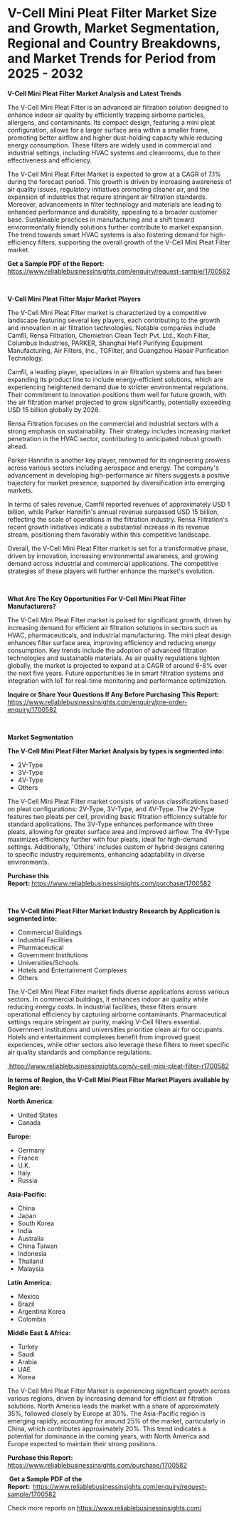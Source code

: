 <p><h1>V-Cell Mini Pleat Filter Market Size and Growth, Market Segmentation, Regional and Country Breakdowns, and Market Trends for Period from 2025 -  2032</h1></p><p><strong>V-Cell Mini Pleat Filter Market Analysis and Latest Trends</strong></p>
<p><p>The V-Cell Mini Pleat Filter is an advanced air filtration solution designed to enhance indoor air quality by efficiently trapping airborne particles, allergens, and contaminants. Its compact design, featuring a mini pleat configuration, allows for a larger surface area within a smaller frame, promoting better airflow and higher dust-holding capacity while reducing energy consumption. These filters are widely used in commercial and industrial settings, including HVAC systems and cleanrooms, due to their effectiveness and efficiency.</p><p>The V-Cell Mini Pleat Filter Market is expected to grow at a CAGR of 7.1% during the forecast period. This growth is driven by increasing awareness of air quality issues, regulatory initiatives promoting cleaner air, and the expansion of industries that require stringent air filtration standards. Moreover, advancements in filter technology and materials are leading to enhanced performance and durability, appealing to a broader customer base. Sustainable practices in manufacturing and a shift toward environmentally friendly solutions further contribute to market expansion. The trend towards smart HVAC systems is also fostering demand for high-efficiency filters, supporting the overall growth of the V-Cell Mini Pleat Filter market.</p></p>
<p><strong>Get a Sample PDF of the Report:&nbsp;</strong> <a href="https://www.reliablebusinessinsights.com/enquiry/request-sample/1700582?utm_campaign=1138&utm_medium=2&utm_source=Github&utm_content=ia&utm_term=09012025&utm_id=v-cell-mini-pleat-filter">https://www.reliablebusinessinsights.com/enquiry/request-sample/1700582</a></p>
<p>&nbsp;</p>
<p><strong>V-Cell Mini Pleat Filter Major Market Players</strong></p>
<p><p>The V-Cell Mini Pleat Filter market is characterized by a competitive landscape featuring several key players, each contributing to the growth and innovation in air filtration technologies. Notable companies include Camfil, Rensa Filtration, Chemietron Clean Tech Pvt. Ltd., Koch Filter, Columbus Industries, PARKER, Shanghai Hefil Purifying Equipment Manufacturing, Air Filters, Inc., TGFilter, and Guangzhou Haoair Purification Technology.</p><p>Camfil, a leading player, specializes in air filtration systems and has been expanding its product line to include energy-efficient solutions, which are experiencing heightened demand due to stricter environmental regulations. Their commitment to innovation positions them well for future growth, with the air filtration market projected to grow significantly, potentially exceeding USD 15 billion globally by 2026.</p><p>Rensa Filtration focuses on the commercial and industrial sectors with a strong emphasis on sustainability. Their strategy includes increasing market penetration in the HVAC sector, contributing to anticipated robust growth ahead.</p><p>Parker Hannifin is another key player, renowned for its engineering prowess across various sectors including aerospace and energy. The company's advancement in developing high-performance air filters suggests a positive trajectory for market presence, supported by diversification into emerging markets.</p><p>In terms of sales revenue, Camfil reported revenues of approximately USD 1 billion, while Parker Hannifin's annual revenue surpassed USD 15 billion, reflecting the scale of operations in the filtration industry. Rensa Filtration's recent growth initiatives indicate a substantial increase in its revenue stream, positioning them favorably within this competitive landscape.</p><p>Overall, the V-Cell Mini Pleat Filter market is set for a transformative phase, driven by innovation, increasing environmental awareness, and growing demand across industrial and commercial applications. The competitive strategies of these players will further enhance the market's evolution.</p></p>
<p>&nbsp;</p>
<p><strong>What Are The Key Opportunities For V-Cell Mini Pleat Filter Manufacturers?</strong></p>
<p><p>The V-Cell Mini Pleat Filter market is poised for significant growth, driven by increasing demand for efficient air filtration solutions in sectors such as HVAC, pharmaceuticals, and industrial manufacturing. The mini pleat design enhances filter surface area, improving efficiency and reducing energy consumption. Key trends include the adoption of advanced filtration technologies and sustainable materials. As air quality regulations tighten globally, the market is projected to expand at a CAGR of around 6-8% over the next five years. Future opportunities lie in smart filtration systems and integration with IoT for real-time monitoring and performance optimization.</p></p>
<p><strong>Inquire or Share Your Questions If Any Before Purchasing This Report:</strong> <a href="https://www.reliablebusinessinsights.com/enquiry/pre-order-enquiry/1700582?utm_campaign=1138&utm_medium=2&utm_source=Github&utm_content=ia&utm_term=09012025&utm_id=v-cell-mini-pleat-filter">https://www.reliablebusinessinsights.com/enquiry/pre-order-enquiry/1700582</a></p>
<p>&nbsp;</p>
<p><strong>Market Segmentation</strong></p>
<p><strong>The V-Cell Mini Pleat Filter Market Analysis by types is segmented into:</strong></p>
<p><ul><li>2V-Type</li><li>3V-Type</li><li>4V-Type</li><li>Others</li></ul></p>
<p><p>The V-Cell Mini Pleat Filter market consists of various classifications based on pleat configurations: 2V-Type, 3V-Type, and 4V-Type. The 2V-Type features two pleats per cell, providing basic filtration efficiency suitable for standard applications. The 3V-Type enhances performance with three pleats, allowing for greater surface area and improved airflow. The 4V-Type maximizes efficiency further with four pleats, ideal for high-demand settings. Additionally, 'Others' includes custom or hybrid designs catering to specific industry requirements, enhancing adaptability in diverse environments.</p></p>
<p><strong>Purchase this Report:&nbsp;</strong><a href="https://www.reliablebusinessinsights.com/purchase/1700582?utm_campaign=1138&utm_medium=2&utm_source=Github&utm_content=ia&utm_term=09012025&utm_id=v-cell-mini-pleat-filter">https://www.reliablebusinessinsights.com/purchase/1700582</a></p>
<p>&nbsp;</p>
<p><strong>The V-Cell Mini Pleat Filter Market Industry Research by Application is segmented into:</strong></p>
<p><ul><li>Commercial Buildings</li><li>Industrial Facilities</li><li>Pharmaceutical</li><li>Government Institutions</li><li>Universities/Schools</li><li>Hotels and Entertainment Complexes</li><li>Others</li></ul></p>
<p><p>The V-Cell Mini Pleat Filter market finds diverse applications across various sectors. In commercial buildings, it enhances indoor air quality while reducing energy costs. In industrial facilities, these filters ensure operational efficiency by capturing airborne contaminants. Pharmaceutical settings require stringent air purity, making V-Cell filters essential. Government institutions and universities prioritize clean air for occupants. Hotels and entertainment complexes benefit from improved guest experiences, while other sectors also leverage these filters to meet specific air quality standards and compliance regulations.</p></p>
<p><a href="https://www.reliablebusinessinsights.com/v-cell-mini-pleat-filter-r1700582?utm_campaign=1138&utm_medium=2&utm_source=Github&utm_content=ia&utm_term=09012025&utm_id=v-cell-mini-pleat-filter">&nbsp;https://www.reliablebusinessinsights.com/v-cell-mini-pleat-filter-r1700582</a></p>
<p><strong>In terms of Region, the V-Cell Mini Pleat Filter Market Players available by Region are:</strong></p>
<p>
    <p> <strong> North America: </strong>
        <ul>
            <li>United States</li>
            <li>Canada</li>
        </ul>
        </p> 
    <p> <strong> Europe: </strong>
        <ul>
            <li>Germany</li>
            <li>France</li>
            <li>U.K.</li>
            <li>Italy</li>
            <li>Russia</li>
        </ul>
        </p> 
    <p> <strong> Asia-Pacific: </strong>
        <ul>
            <li>China</li>
            <li>Japan</li>
            <li>South Korea</li>
            <li>India</li>
            <li>Australia</li>
            <li>China Taiwan</li>
            <li>Indonesia</li>
            <li>Thailand</li>
            <li>Malaysia</li>
        </ul>
        </p> 
    <p> <strong> Latin America: </strong>
        <ul>
            <li>Mexico</li>
            <li>Brazil</li>
            <li>Argentina Korea</li>
            <li>Colombia</li>
        </ul>
        </p> 
    <p> <strong> Middle East & Africa: </strong>
        <ul>
            <li>Turkey</li>
            <li>Saudi</li>
            <li>Arabia</li>
            <li>UAE</li>
            <li>Korea</li>
        </ul>
    </p>
    </p>
<p><p>The V-Cell Mini Pleat Filter Market is experiencing significant growth across various regions, driven by increasing demand for efficient air filtration solutions. North America leads the market with a share of approximately 35%, followed closely by Europe at 30%. The Asia-Pacific region is emerging rapidly, accounting for around 25% of the market, particularly in China, which contributes approximately 20%. This trend indicates a potential for dominance in the coming years, with North America and Europe expected to maintain their strong positions.</p></p>
<p><strong>Purchase this Report: </strong><a href="https://www.reliablebusinessinsights.com/purchase/1700582?utm_campaign=1138&utm_medium=2&utm_source=Github&utm_content=ia&utm_term=09012025&utm_id=v-cell-mini-pleat-filter">https://www.reliablebusinessinsights.com/purchase/1700582</a></p>
<p>&nbsp;<strong>Get a Sample PDF of the Report:&nbsp;&nbsp;</strong><a href="https://www.reliablebusinessinsights.com/enquiry/request-sample/1700582?utm_campaign=1138&utm_medium=2&utm_source=Github&utm_content=ia&utm_term=09012025&utm_id=v-cell-mini-pleat-filter">https://www.reliablebusinessinsights.com/enquiry/request-sample/1700582</a></p>
<p><strong></strong></p>
<p>Check more reports on <a href="https://www.reliablebusinessinsights.com/?utm_campaign=1138&utm_medium=2&utm_source=Github&utm_content=ia&utm_term=09012025&utm_id=v-cell-mini-pleat-filter">https://www.reliablebusinessinsights.com/</a></p>